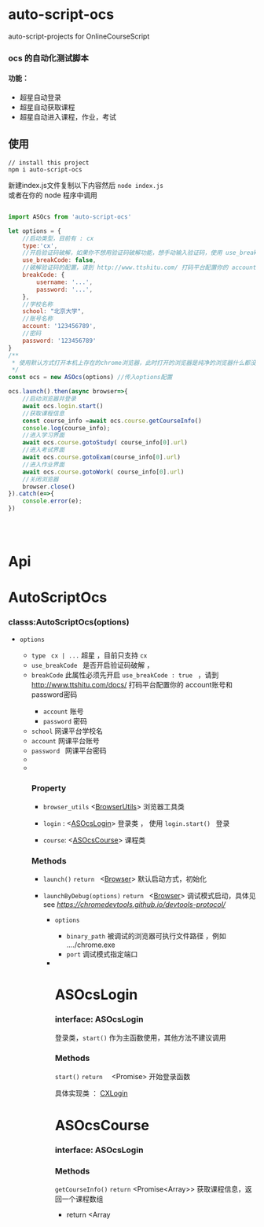 # auto-script-ocs
auto-script-projects  for  OnlineCourseScript


### ocs 的自动化测试脚本
#### 功能：
- 超星自动登录
- 超星自动获取课程
- 超星自动进入课程，作业，考试

## 使用
```
// install this project
npm i auto-script-ocs
```

新建index.js文件复制以下内容然后 `node index.js`    
或者在你的 node 程序中调用

```javascript

import ASOcs from 'auto-script-ocs'

let options = {
    //启动类型，目前有 : cx
    type:'cx', 
    //开启验证码破解，如果你不想用验证码破解功能，想手动输入验证码，使用 use_breakCode: false
    use_breakCode: false,
    //破解验证码的配置，请到 http://www.ttshitu.com/ 打码平台配置你的 account账号和 password密码
    breakCode: {
        username: '...',
        password: '...',
    },
    //学校名称
    school: "北京大学",
    //账号名称
    account: '123456789',
    //密码
    password: '123456789'
}
/**
 * 使用默认方式打开本机上存在的chrome浏览器，此时打开的浏览器是纯净的浏览器什么都没有
 */
const ocs = new ASOcs(options) //传入options配置

ocs.launch().then(async browser=>{
    //启动浏览器并登录
    await ocs.login.start()
    //获取课程信息
    const course_info =await ocs.course.getCourseInfo()
    console.log(course_info);
    //进入学习界面
    await ocs.course.gotoStudy( course_info[0].url)
    //进入考试界面
    await ocs.course.gotoExam(course_info[0].url)
    //进入作业界面
    await ocs.course.gotoWork( course_info[0].url)
    //关闭浏览器
    browser.close()
}).catch(e=>{
    console.error(e);
})
 
 



```

# Api

# AutoScriptOcs
### classs:AutoScriptOcs(options)

- `options` <Object>
  - `type`  <string>    ` cx | ...`        超星 ，目前只支持 	`cx`
  - `use_breakCode `  <boolean>       是否开启验证码破解 ，
  - `breakCode` <Object>  此属性必须先开启 `use_breakCode : true `     ，请到 http://www.ttshitu.com/docs/ 打码平台配置你的 account账号和 password密码
    - `account`     <string>  账号
    - `password`    <string>  密码
  - `school`  <string> 网课平台学校名
  - `account`   <string> 网课平台账号
  - `password `  <string> 网课平台密码
-
-

### Property

- `browser_utils` <[BrowserUtils](#BrowserUtils)>  浏览器工具类

- `login` :  <[ASOcsLogin](#ASocsLogin)>  登录类 ， 使用  `login.start() ` 登录
- `course`: <[ASOcsCourse](#ASOcsCourse)>  课程类 

### Methods

- `launch()` `return ` <[Browser](#Browser)> 默认启动方式，初始化 
- `launchByDebug(options)` `return ` <[Browser](#Browser)>   调试模式启动，具体见 see *https://chromedevtools.github.io/devtools-protocol/*
  - `options`  <Object>
    - `binary_path` <string>  被调试的浏览器可执行文件路径 ，例如  ..../chrome.exe
    - `port` <number>    调试模式指定端口                 
 
-
               

# ASOcsLogin

### interface: ASOcsLogin 

登录类，`start()` 作为主函数使用，其他方法不建议调用

### Methods

  `start()` `return  `  <Promise<string>>   开始登录函数

具体实现类 ： [CXLogin](#CXLogin)



# ASOcsCourse

### interface: ASOcsLogin

### Methods

`getCourseInfo()` `return` <Promise<Array<Object>>>   获取课程信息，返回一个课程数组

- return <Array<Object>>
  - `Object` :
    - `title` <string> 课程标题
    - `url` <string> 课程链接
    - `img` <string> 课程图片链接
    - `info` <Array<string>>   课程信息，例如 ["张三","100班级","课程结束"]            
          

`gotoStudy(course_url)` `return` <Promise<boolean>>  进入学习界面

`gotoWork(course_url)` `return` <Promise<boolean>>  进入作业界面

`gotoExam(course_url)` `return` <Promise<boolean>>  进入考试界面

- `course_url`  <string>  课程链接 ， 例如  `getCourseInfo()[0].url`         
    

具体实现类：[CXCourse](#CXCourse)



# CXLogin

@see `src\cx\course.ts`

# CXCourse

@see  `src\cx\login.ts`

# BrowserUtils

@see `src\utils\browser.ts`

# Browser

@see [https://zhaoqize.github.io/puppeteer-api-zh_CN/#?product=Puppeteer&version=v5.5.0&show=api-class-browser](https://zhaoqize.github.io/puppeteer-api-zh_CN/#?product=Puppeteer&version=v5.5.0&show=api-class-browser)
